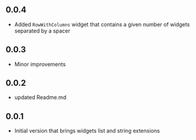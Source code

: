 ## 0.0.4

* Added `RowWithColumns` widget that contains a given number of widgets separated by a spacer

## 0.0.3

* Minor improvements

## 0.0.2

* updated Readme.md

## 0.0.1

* Initial version that brings widgets list and string extensions
